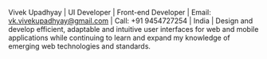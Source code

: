 Vivek Upadhyay | UI Developer | Front-end Developer | Email: vk.vivekupadhyay@gmail.com | Call: +91 9454727254 | India | Design and develop efficient, adaptable and intuitive user interfaces for web and mobile applications while continuing to learn and expand my knowledge of emerging web technologies and standards.